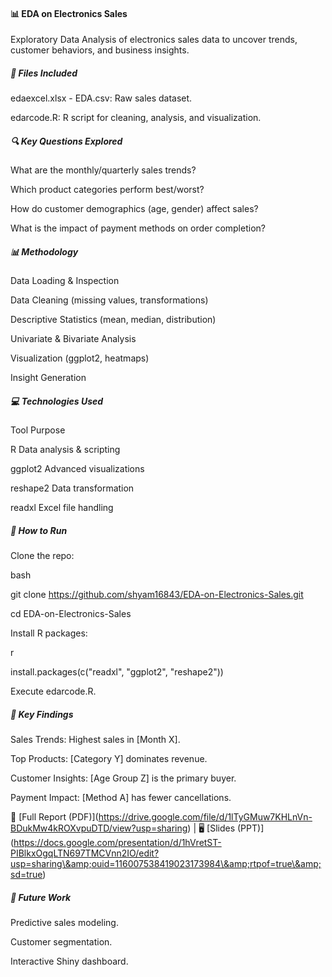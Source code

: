 #### 📊 EDA on Electronics Sales

Exploratory Data Analysis of electronics sales data to uncover trends, customer behaviors, and business insights.



##### 📂 Files Included

edaexcel.xlsx - EDA.csv: Raw sales dataset.



edarcode.R: R script for cleaning, analysis, and visualization.



##### 🔍 Key Questions Explored

What are the monthly/quarterly sales trends?



Which product categories perform best/worst?



How do customer demographics (age, gender) affect sales?



What is the impact of payment methods on order completion?



##### 📊 Methodology

Data Loading \& Inspection



Data Cleaning (missing values, transformations)



Descriptive Statistics (mean, median, distribution)



Univariate \& Bivariate Analysis



Visualization (ggplot2, heatmaps)



Insight Generation



##### 💻 Technologies Used

Tool	Purpose

R	Data analysis \& scripting

ggplot2	Advanced visualizations

reshape2	Data transformation

readxl	Excel file handling



##### 🚀 How to Run

Clone the repo:



bash

git clone https://github.com/shyam16843/EDA-on-Electronics-Sales.git

cd EDA-on-Electronics-Sales

Install R packages:



r

install.packages(c("readxl", "ggplot2", "reshape2"))

Execute edarcode.R.



##### 🔎 Key Findings

Sales Trends: Highest sales in \[Month X].



Top Products: \[Category Y] dominates revenue.



Customer Insights: \[Age Group Z] is the primary buyer.



Payment Impact: \[Method A] has fewer cancellations.



📄 \[Full Report (PDF)](https://drive.google.com/file/d/1lTyGMuw7KHLnVn-BDukMw4kROXvpuDTD/view?usp=sharing) | 🖥️ \[Slides (PPT)](https://docs.google.com/presentation/d/1hVretST-PIBlkxOgqLTN697TMCVnn2IO/edit?usp=sharing\&amp;ouid=116007538419023173984\&amp;rtpof=true\&amp;sd=true)



##### 🔮 Future Work

Predictive sales modeling.



Customer segmentation.



Interactive Shiny dashboard.

